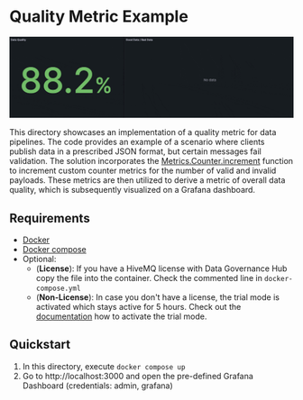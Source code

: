 # Quality Metric Example
![](grafana.gif)

This directory showcases an implementation of a quality metric for data pipelines. 
The code provides an example of a scenario where clients publish data in a prescribed JSON format, but certain messages fail validation. 
The solution incorporates the [Metrics.Counter.increment](https://docs.hivemq.com/hivemq/4.16/data-governance-hub/policies.html#metrics-counter-increment-function) function to increment custom counter metrics for the number of valid and invalid payloads.
These metrics are then utilized to derive a metric of overall data quality, which is subsequently visualized on a Grafana dashboard.

## Requirements
- [Docker](https://www.docker.com/) 
- [Docker compose](https://docs.docker.com/compose/) 
- Optional: 
  - (**License**): If you have a HiveMQ license with Data Governance Hub copy the file into the container. Check the commented line in `docker-compose.yml` 
  - (**Non-License**): In case you don't have a license, the trial mode is activated which stays active for 5 hours. Check out the [documentation](https://docs.hivemq.com/hivemq/4.17/data-governance-hub/#activate-trial-mode) how to activate the trial mode.

## Quickstart

1. In this directory, execute `docker compose up`
2. Go to http://localhost:3000 and open the pre-defined Grafana Dashboard (credentials: admin, grafana)